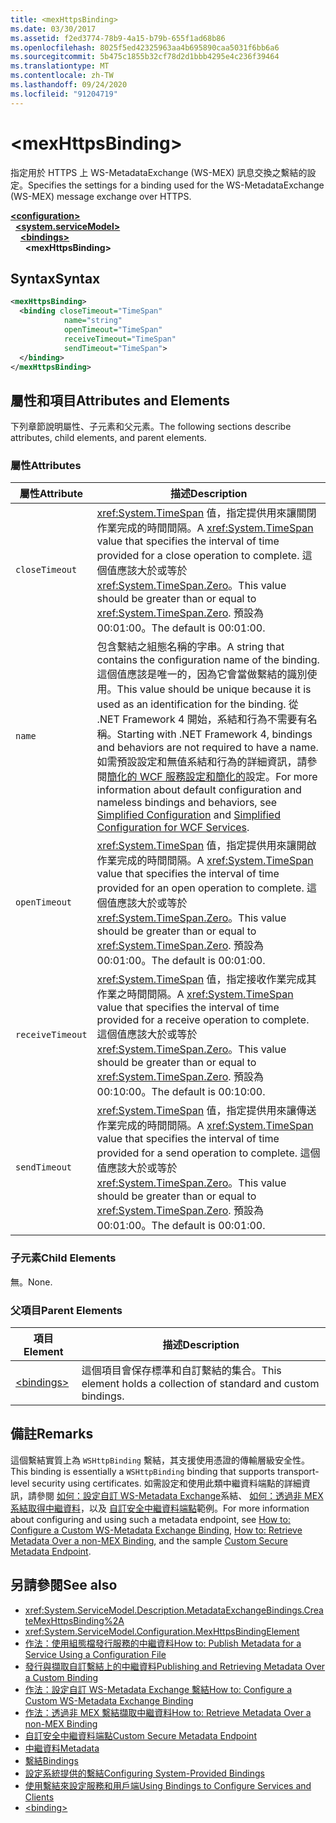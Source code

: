 ```yaml
---
title: <mexHttpsBinding>
ms.date: 03/30/2017
ms.assetid: f2ed3774-78b9-4a15-b79b-655f1ad68b86
ms.openlocfilehash: 8025f5ed42325963aa4b695890caa5031f6bb6a6
ms.sourcegitcommit: 5b475c1855b32cf78d2d1bbb4295e4c236f39464
ms.translationtype: MT
ms.contentlocale: zh-TW
ms.lasthandoff: 09/24/2020
ms.locfileid: "91204719"
---
```

# \<mexHttpsBinding>

<span data-ttu-id="24036-101">指定用於 HTTPS 上 WS-MetadataExchange (WS-MEX) 訊息交換之繫結的設定。</span><span class="sxs-lookup"><span data-stu-id="24036-101">Specifies the settings for a binding used for the WS-MetadataExchange (WS-MEX) message exchange over HTTPS.</span></span>  
  
[**\<configuration>**](../configuration-element.md)\
&nbsp;&nbsp;[**\<system.serviceModel>**](system-servicemodel.md)\
&nbsp;&nbsp;&nbsp;&nbsp;[**\<bindings>**](bindings.md)\
&nbsp;&nbsp;&nbsp;&nbsp;&nbsp;&nbsp;**\<mexHttpsBinding>**  
  
## <a name="syntax"></a><span data-ttu-id="24036-102">Syntax</span><span class="sxs-lookup"><span data-stu-id="24036-102">Syntax</span></span>  
  
```xml  
<mexHttpsBinding>
  <binding closeTimeout="TimeSpan"
            name="string"
            openTimeout="TimeSpan"
            receiveTimeout="TimeSpan"
            sendTimeout="TimeSpan">
  </binding>
</mexHttpsBinding>
```  
  
## <a name="attributes-and-elements"></a><span data-ttu-id="24036-103">屬性和項目</span><span class="sxs-lookup"><span data-stu-id="24036-103">Attributes and Elements</span></span>  

 <span data-ttu-id="24036-104">下列章節說明屬性、子元素和父元素。</span><span class="sxs-lookup"><span data-stu-id="24036-104">The following sections describe attributes, child elements, and parent elements.</span></span>  
  
### <a name="attributes"></a><span data-ttu-id="24036-105">屬性</span><span class="sxs-lookup"><span data-stu-id="24036-105">Attributes</span></span>  
  
|<span data-ttu-id="24036-106">屬性</span><span class="sxs-lookup"><span data-stu-id="24036-106">Attribute</span></span>|<span data-ttu-id="24036-107">描述</span><span class="sxs-lookup"><span data-stu-id="24036-107">Description</span></span>|  
|---------------|-----------------|  
|`closeTimeout`|<span data-ttu-id="24036-108"><xref:System.TimeSpan> 值，指定提供用來讓關閉作業完成的時間間隔。</span><span class="sxs-lookup"><span data-stu-id="24036-108">A <xref:System.TimeSpan> value that specifies the interval of time provided for a close operation to complete.</span></span> <span data-ttu-id="24036-109">這個值應該大於或等於 <xref:System.TimeSpan.Zero>。</span><span class="sxs-lookup"><span data-stu-id="24036-109">This value should be greater than or equal to <xref:System.TimeSpan.Zero>.</span></span> <span data-ttu-id="24036-110">預設為 00:01:00。</span><span class="sxs-lookup"><span data-stu-id="24036-110">The default is 00:01:00.</span></span>|  
|`name`|<span data-ttu-id="24036-111">包含繫結之組態名稱的字串。</span><span class="sxs-lookup"><span data-stu-id="24036-111">A string that contains the configuration name of the binding.</span></span> <span data-ttu-id="24036-112">這個值應該是唯一的，因為它會當做繫結的識別使用。</span><span class="sxs-lookup"><span data-stu-id="24036-112">This value should be unique because it is used as an identification for the binding.</span></span> <span data-ttu-id="24036-113">從 .NET Framework 4 開始，系結和行為不需要有名稱。</span><span class="sxs-lookup"><span data-stu-id="24036-113">Starting with .NET Framework 4, bindings and behaviors are not required to have a name.</span></span> <span data-ttu-id="24036-114">如需預設設定和無值系結和行為的詳細資訊，請參閱[簡化](../../../wcf/simplified-configuration.md)[的 WCF 服務設定和簡化的](../../../wcf/samples/simplified-configuration-for-wcf-services.md)設定。</span><span class="sxs-lookup"><span data-stu-id="24036-114">For more information about default configuration and nameless bindings and behaviors, see [Simplified Configuration](../../../wcf/simplified-configuration.md) and [Simplified Configuration for WCF Services](../../../wcf/samples/simplified-configuration-for-wcf-services.md).</span></span>|  
|`openTimeout`|<span data-ttu-id="24036-115"><xref:System.TimeSpan> 值，指定提供用來讓開啟作業完成的時間間隔。</span><span class="sxs-lookup"><span data-stu-id="24036-115">A <xref:System.TimeSpan> value that specifies the interval of time provided for an open operation to complete.</span></span> <span data-ttu-id="24036-116">這個值應該大於或等於 <xref:System.TimeSpan.Zero>。</span><span class="sxs-lookup"><span data-stu-id="24036-116">This value should be greater than or equal to <xref:System.TimeSpan.Zero>.</span></span> <span data-ttu-id="24036-117">預設為 00:01:00。</span><span class="sxs-lookup"><span data-stu-id="24036-117">The default is 00:01:00.</span></span>|  
|`receiveTimeout`|<span data-ttu-id="24036-118"><xref:System.TimeSpan> 值，指定接收作業完成其作業之時間間隔。</span><span class="sxs-lookup"><span data-stu-id="24036-118">A <xref:System.TimeSpan> value that specifies the interval of time provided for a receive operation to complete.</span></span> <span data-ttu-id="24036-119">這個值應該大於或等於 <xref:System.TimeSpan.Zero>。</span><span class="sxs-lookup"><span data-stu-id="24036-119">This value should be greater than or equal to <xref:System.TimeSpan.Zero>.</span></span> <span data-ttu-id="24036-120">預設為 00:10:00。</span><span class="sxs-lookup"><span data-stu-id="24036-120">The default is 00:10:00.</span></span>|  
|`sendTimeout`|<span data-ttu-id="24036-121"><xref:System.TimeSpan> 值，指定提供用來讓傳送作業完成的時間間隔。</span><span class="sxs-lookup"><span data-stu-id="24036-121">A <xref:System.TimeSpan> value that specifies the interval of time provided for a send operation to complete.</span></span> <span data-ttu-id="24036-122">這個值應該大於或等於 <xref:System.TimeSpan.Zero>。</span><span class="sxs-lookup"><span data-stu-id="24036-122">This value should be greater than or equal to <xref:System.TimeSpan.Zero>.</span></span> <span data-ttu-id="24036-123">預設為 00:01:00。</span><span class="sxs-lookup"><span data-stu-id="24036-123">The default is 00:01:00.</span></span>|  
  
### <a name="child-elements"></a><span data-ttu-id="24036-124">子元素</span><span class="sxs-lookup"><span data-stu-id="24036-124">Child Elements</span></span>  

 <span data-ttu-id="24036-125">無。</span><span class="sxs-lookup"><span data-stu-id="24036-125">None.</span></span>  
  
### <a name="parent-elements"></a><span data-ttu-id="24036-126">父項目</span><span class="sxs-lookup"><span data-stu-id="24036-126">Parent Elements</span></span>  
  
|<span data-ttu-id="24036-127">項目</span><span class="sxs-lookup"><span data-stu-id="24036-127">Element</span></span>|<span data-ttu-id="24036-128">描述</span><span class="sxs-lookup"><span data-stu-id="24036-128">Description</span></span>|  
|-------------|-----------------|  
|[\<bindings>](bindings.md)|<span data-ttu-id="24036-129">這個項目會保存標準和自訂繫結的集合。</span><span class="sxs-lookup"><span data-stu-id="24036-129">This element holds a collection of standard and custom bindings.</span></span>|  
  
## <a name="remarks"></a><span data-ttu-id="24036-130">備註</span><span class="sxs-lookup"><span data-stu-id="24036-130">Remarks</span></span>  

 <span data-ttu-id="24036-131">這個繫結實質上為 `WSHttpBinding` 繫結，其支援使用憑證的傳輸層級安全性。</span><span class="sxs-lookup"><span data-stu-id="24036-131">This binding is essentially a `WSHttpBinding` binding that supports transport-level security using certificates.</span></span> <span data-ttu-id="24036-132">如需設定和使用此類中繼資料端點的詳細資訊，請參閱 [如何：設定自訂 WS-Metadata Exchange](../../../wcf/extending/how-to-configure-a-custom-ws-metadata-exchange-binding.md)系結、 [如何：透過非 MEX 系結取得中繼資料](../../../wcf/extending/how-to-retrieve-metadata-over-a-non-mex-binding.md)，以及 [自訂安全中繼資料端點](../../../wcf/samples/custom-secure-metadata-endpoint.md)範例。</span><span class="sxs-lookup"><span data-stu-id="24036-132">For more information about configuring and using such a metadata endpoint, see [How to: Configure a Custom WS-Metadata Exchange Binding](../../../wcf/extending/how-to-configure-a-custom-ws-metadata-exchange-binding.md), [How to: Retrieve Metadata Over a non-MEX Binding](../../../wcf/extending/how-to-retrieve-metadata-over-a-non-mex-binding.md), and the sample [Custom Secure Metadata Endpoint](../../../wcf/samples/custom-secure-metadata-endpoint.md).</span></span>  
  
## <a name="see-also"></a><span data-ttu-id="24036-133">另請參閱</span><span class="sxs-lookup"><span data-stu-id="24036-133">See also</span></span>

- <xref:System.ServiceModel.Description.MetadataExchangeBindings.CreateMexHttpsBinding%2A>
- <xref:System.ServiceModel.Configuration.MexHttpsBindingElement>
- [<span data-ttu-id="24036-134">作法：使用組態檔發行服務的中繼資料</span><span class="sxs-lookup"><span data-stu-id="24036-134">How to: Publish Metadata for a Service Using a Configuration File</span></span>](../../../wcf/feature-details/how-to-publish-metadata-for-a-service-using-a-configuration-file.md)
- [<span data-ttu-id="24036-135">發行與擷取自訂繫結上的中繼資料</span><span class="sxs-lookup"><span data-stu-id="24036-135">Publishing and Retrieving Metadata Over a Custom Binding</span></span>](../../../wcf/extending/publishing-and-retrieving-metadata-over-a-custom-binding.md)
- [<span data-ttu-id="24036-136">作法：設定自訂 WS-Metadata Exchange 繫結</span><span class="sxs-lookup"><span data-stu-id="24036-136">How to: Configure a Custom WS-Metadata Exchange Binding</span></span>](../../../wcf/extending/how-to-configure-a-custom-ws-metadata-exchange-binding.md)
- [<span data-ttu-id="24036-137">作法：透過非 MEX 繫結擷取中繼資料</span><span class="sxs-lookup"><span data-stu-id="24036-137">How to: Retrieve Metadata Over a non-MEX Binding</span></span>](../../../wcf/extending/how-to-retrieve-metadata-over-a-non-mex-binding.md)
- [<span data-ttu-id="24036-138">自訂安全中繼資料端點</span><span class="sxs-lookup"><span data-stu-id="24036-138">Custom Secure Metadata Endpoint</span></span>](../../../wcf/samples/custom-secure-metadata-endpoint.md)
- [<span data-ttu-id="24036-139">中繼資料</span><span class="sxs-lookup"><span data-stu-id="24036-139">Metadata</span></span>](../../../wcf/feature-details/metadata.md)
- [<span data-ttu-id="24036-140">繫結</span><span class="sxs-lookup"><span data-stu-id="24036-140">Bindings</span></span>](../../../wcf/bindings.md)
- [<span data-ttu-id="24036-141">設定系統提供的繫結</span><span class="sxs-lookup"><span data-stu-id="24036-141">Configuring System-Provided Bindings</span></span>](../../../wcf/feature-details/configuring-system-provided-bindings.md)
- [<span data-ttu-id="24036-142">使用繫結來設定服務和用戶端</span><span class="sxs-lookup"><span data-stu-id="24036-142">Using Bindings to Configure Services and Clients</span></span>](../../../wcf/using-bindings-to-configure-services-and-clients.md)
- [\<binding>](bindings.md)
